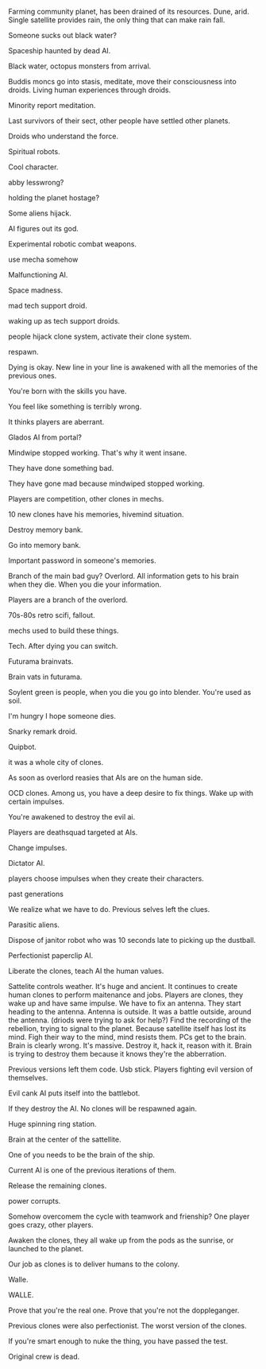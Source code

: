 Farming community planet, has been drained of its resources. Dune, arid. Single satellite provides rain, the only thing that can make rain fall.

Someone sucks out black water?

Spaceship haunted by dead AI.

Black water, octopus monsters from arrival.

Buddis moncs go into stasis, meditate, move their consciousness into droids. Living human experiences through droids.

Minority report meditation.

Last survivors of their sect, other people have settled other planets.

Droids who understand the force.

Spiritual robots.

Cool character.

abby lesswrong?

holding the planet hostage?

Some aliens hijack.

AI figures out its god.

Experimental robotic combat weapons.

use mecha somehow

Malfunctioning AI.

Space madness.

mad tech support droid.

waking up as tech support droids.

people hijack clone system, activate their clone system.

respawn.

Dying is okay. New line in your line is awakened with all the memories of the previous ones.

You're born with the skills you have.

You feel like something is terribly wrong.

It thinks players are aberrant.

Glados AI from portal? 

Mindwipe stopped working. That's why it went insane.

They have done something bad.

They have gone mad because mindwiped stopped working.

Players are competition, other clones in mechs.

10 new clones have his memories, hivemind situation.

Destroy memory bank.

Go into memory bank.

Important password in someone's memories.

Branch of the main bad guy?
Overlord.
All information gets to his brain when they die.
When you die your information.

Players are a branch of the overlord.

70s-80s retro scifi, fallout.

mechs used to build these things.

Tech.
After dying you can switch.


Futurama brainvats.

Brain vats in futurama.

Soylent green is people, when you die you go into blender.
You're used as soil.

I'm hungry I hope someone dies.

Snarky remark droid.

Quipbot.

it was a whole city of clones.

As soon as overlord reasies that AIs are on the human side.

OCD clones. Among us, you have a deep desire to fix things. Wake up with certain impulses.

You're awakened to destroy the evil ai.

Players are deathsquad targeted at AIs.

Change impulses.

Dictator AI.

players choose impulses when they create their characters.


past generations

We realize what we have to do.
Previous selves left the clues.

Parasitic aliens.

Dispose of janitor robot who was 10 seconds late to picking up the dustball.

Perfectionist paperclip AI.

Liberate the clones, teach AI the human values.

Sattelite controls weather. It's huge and ancient.
It continues to create human clones to perform maitenance and jobs.
Players are clones, they wake up and have same impulse. We have to fix an antenna.
They start heading to the antenna.
Antenna is outside.
It was a battle outside, around the antenna.
(driods were trying to ask for help?)
Find the recording of the rebellion, trying to signal to the planet. Because satellite itself has lost its mind.
Figh their way to the mind, mind resists them. 
PCs get to the brain. Brain is clearly wrong. It's massive.
Destroy it, hack it, reason with it.
Brain is trying to destroy them because it knows they're the abberration.


Previous versions left them code. Usb stick.
Players fighting evil version of themselves.

Evil cank AI puts itself into the battlebot.


If they destroy the AI. No clones will be respawned again.

Huge spinning ring station.

Brain at the center of the sattellite.

One of you needs to be the brain of the ship.

Current AI is one of the previous iterations of them.

Release the remaining clones.

power corrupts.

Somehow overcomem the cycle with teamwork and frienship? One player goes crazy, other players.

Awaken the clones, they all wake up from the pods as the sunrise, or launched to the planet.

Our job as clones is to deliver humans to the colony.

Walle.

WALLE.

Prove that you're the real one.
Prove that you're not the doppleganger.

Previous clones were also perfectionist.
The worst version of the clones.


If you're smart enough to nuke the thing, you have passed the test.

Original crew is dead.